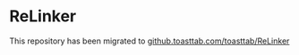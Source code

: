 # ReLinker
This repository has been migrated to [github.toasttab.com/toasttab/ReLinker](https://github.toasttab.com/toasttab/ReLinker)